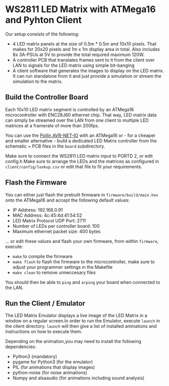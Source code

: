 # WS2811 LED Matrix with ATMega16 and Pyhton Client
Our setup consists of the following:
* 4 LED matrix panels at the size of 0.5m * 0.5m and 10x10 pixels. That makes for 20x20 pixels and 1m x 1m display area in total. Also includes 8x 3A-PSUs at 5V to provide the total required maximum 120W.
* A controller PCB that translates frames sent to it from the client over LAN to signals for the LED matrix using simple bit-banging
* A client software that generates the images to display on the LED matrix. It can run standalone from it and just provide a simulation or stream the simulation to the matrix.

## Build the Controller Board
Each 10x10 LED matrix segment is controlled by an ATMega16 microcontroller with ENC28J60 ethernet chip. That way, LED matrix data can simply be streamed over the LAN from one client to multiple LED matrices at a framerate of more than 200fps.

You can use the [Pollin AVR-NET-IO](http://www.pollin.de/shop/dt/MTQ5OTgxOTk-/Bausaetze_Module/Bausaetze/Bausatz_AVR_NET_IO.html) with an ATMega16 or - for a cheaper and smaller alternative - build a dedicated LED Matrix controller from the schematic + PCB files in the `board` subdirectory.

Make sure to connect the WS2811 LED matrix input to PORTD 2, or edit config.h
Make sure to arrange the LEDs and the matrices as configured in `client/config/lookup.csv` or edit that file to fit your requirements.

## Flash the Firmware
You can either just flash the prebuilt firmware in `firmware/build/main.hex` onto the ATMega16 and accept the following default values:
* IP Address: 192.168.0.91
* MAC Address: 4c:45:4d:41:54:52
* LED Matrix Protocol UDP Port: 2711
* Number of LEDs per controller board: 100
* Maximum ethernet packet size: 400 bytes

... or edit these values and flash your own firmware, from within `firmware`, execute:
* `make` to compile the firmware
* `make flash` to flash the firmware to the microcontroller, make sure to adjust your programmer settings in the Makefile
* `make clean` to remove unneccesary files

You should then be able to `ping` and `arping` your board when connected to the LAN.

## Run the Client / Emulator
The LED Matrix Emulator displays a live image of the LED Matrix in a window on a regular screen.In order to run the Emulator, execute `launch` in the client directory. `launch` will then give a list of installed animations and instructions on how to execute them.

Depending on the animation,you may need to install the following dependencies:
* Python3 (mandatory)
* pygame for Python3 (for the emulator)
* PIL (for animations that display images)
* python-noise (for noise animations)
* Numpy and alsaaudio (for animations including sound analysis)

